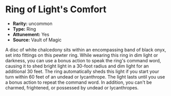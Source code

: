 
# Ring of Light's Comfort

* **Rarity:** uncommon
* **Type:** Ring
* **Attunement:** Yes
* **Source:** Vault of Magic


A disc of white chalcedony sits within an encompassing band of black onyx, set into fittings on this pewter ring. While wearing this ring in dim light or darkness, you can use a bonus action to speak the ring's command word, causing it to shed bright light in a 30-foot radius and dim light for an additional 30 feet. The ring automatically sheds this light if you start your turn within 60 feet of an undead or lycanthrope. The light lasts until you use a bonus action to repeat the command word. In addition, you can't be charmed, frightened, or possessed by undead or lycanthropes.
